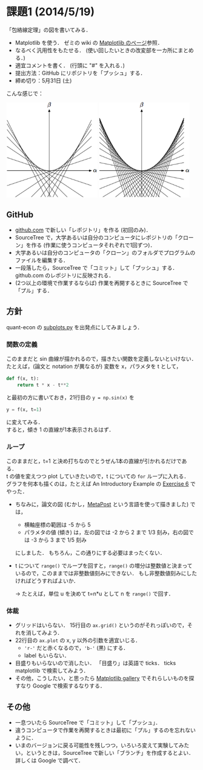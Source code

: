 課題1 (2014/5/19)
=========

「包絡線定理」の図を書いてみる．

* Matplotlib を使う．
  ゼミの wiki の [Matplotlib のページ](http://oyamazemi.wiki.fc2.com/wiki/Matplotlib)参照．
* なるべく汎用性をもたせる．
  (使い回したいときの改変部を一カ所にまとめる．)
* 適宜コメントを書く．
  (行頭に "#" を入れる．)
* 提出方法：GitHub にリポジトリを「プッシュ」する．
* 締め切り：5月31日 (土)

こんな感じで：

<img src="envelope-mp1.png" alt="envelope1" width="240"/>
<img src="envelope-mp2.png" alt="envelope2" width="240"/>

## GitHub

* [github.com](https://github.com) で新しい「レポジトリ」を作る (初回のみ)．
* SourceTree で，大学あるいは自分のコンピュータにレポジトリの「クローン」を作る (作業に使うコンピュータそれぞれで1回ずつ)．
* 大学あるいは自分のコンピュータの「クローン」のフォルダでプログラムのファイルを編集する．
* 一段落したら，SourceTree で「コミット」して「プッシュ」する．
  github.com のレポジトリに反映される．
* (2つ以上の環境で作業するならば) 作業を再開するときに SourceTree で「プル」する．

## 方針

quant-econ の
[subplots.py](https://github.com/OyamaZemi2014/quant-econ/blob/master/programs/subplots.py)
を出発点にしてみましょう．

### 関数の定義
このままだと sin 曲線が描かれるので，描きたい関数を定義しないといけない．  
たとえば，(論文と notation が異なるが) 変数を x，パラメタを t として，
```python
def f(x, t):
    return t * x - t**2
```
と最初の方に書いておき，21行目の `y = np.sin(x)` を
```python
y = f(x, t=1)
```
に変えてみる．  
すると，傾き 1 の直線が1本表示されるはず．

### ループ
このままだと，t=1 と決め打ちなのでとうぜん1本の直線が引かれるだけである．  
t の値を変えつつ plot していきたいので，t についての `for` ループに入れる．  
グラフを何本も描くのは，たとえば An Introductory Example の
[Exercise 6](http://quant-econ.net/python_by_example.html#exercise-6) でやった．

* ちなみに，論文の図
(むかし，[MetaPost](http://oku.edu.mie-u.ac.jp/~okumura/texwiki/?MetaPost)
という言語を使って描きました) では，
  * 横軸座標の範囲は -5 から 5
  * パラメタの値 (傾き) は，左の図では -2 から 2 まで 1/3 刻み，右の図では
    -3 から 3 まで 1/5 刻み

  にしました．
  もちろん，この通りにする必要はまったくない．
* t について `range()` でループを回すと，`range()`
  の増分は整数値と決まっているので，このままでは非整数値刻みにできない．
  もし非整数値刻みにしたければどうすればよいか．

  → たとえば，単位 u を決めて t=n*u として n を `range()` で回す．

### 体裁
* グリッドはいらない．
  15行目の `ax.grid()` というのがそれっぽいので，それを消してみよう．
* 22行目の `ax.plot` の x, y 以外の引数を適宜いじる．
  * `'r-'` だと赤くなるので，`'b-'` (黒) にする．
  * label もいらない．
* 目盛りもいらないので消したい．
  「目盛り」は英語で ticks．
  ticks matplotlib で検索してみよう．
* その他，こうしたい，と思ったら [Matplotlib gallery](http://matplotlib.org/gallery.html) でそれらしいものを探すなり Google で検索するなりする．

## その他
* 一息ついたら SourceTree で「コミット」して「プッシュ」．
* 違うコンピュータで作業を再開するときは最初に「プル」するのを忘れないように．
* いまのバージョンに戻る可能性を残しつつ，いろいろ変えて実験してみたい，というときは，SourceTree で新しい「ブランチ」を作成するとよい．
  詳しくは Google で調べて．
